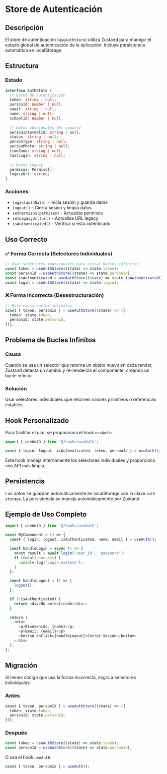# Store de Autenticación

## Descripción

El store de autenticación (`useAuthStore`) utiliza Zustand para manejar el estado global de autenticación de la aplicación. Incluye persistencia automática en localStorage.

## Estructura

### Estado
```typescript
interface AuthState {
  // Datos de autenticación
  token: string | null;
  personId: number | null;
  email: string | null;
  name: string | null;
  schoolId: number | null;
  
  // Datos adicionales del usuario
  personInternalId: string | null;
  status: string | null;
  personType: string | null;
  personPhoto: string | null;
  timeZone: string | null;
  lastLogin: string | null;
  
  // Datos legacy
  permisos: Permiso[];
  legacyUrl: string;
}
```

### Acciones
- `login(authData)` - Inicia sesión y guarda datos
- `logout()` - Cierra sesión y limpia datos
- `setPermisos(permisos)` - Actualiza permisos
- `setLegacyUrl(url)` - Actualiza URL legacy
- `isAuthenticated()` - Verifica si está autenticado

## Uso Correcto

### ✅ Forma Correcta (Selectores Individuales)
```typescript
// Usar selectores individuales para evitar bucles infinitos
const token = useAuthStore((state) => state.token);
const personId = useAuthStore((state) => state.personId);
const isAuthenticated = useAuthStore((state) => state.isAuthenticated());
const login = useAuthStore((state) => state.login);
```

### ❌ Forma Incorrecta (Desestructuración)
```typescript
// Esto causa bucles infinitos
const { token, personId } = useAuthStore((state) => ({
  token: state.token,
  personId: state.personId,
}));
```

## Problema de Bucles Infinitos

### Causa
Cuando se usa un selector que retorna un objeto nuevo en cada render, Zustand detecta un cambio y re-renderiza el componente, creando un bucle infinito.

### Solución
Usar selectores individuales que retornen valores primitivos o referencias estables.

## Hook Personalizado

Para facilitar el uso, se proporciona el hook `useAuth`:

```typescript
import { useAuth } from '@/hooks/useAuth';

const { login, logout, isAuthenticated, token, personId } = useAuth();
```

Este hook maneja internamente los selectores individuales y proporciona una API más limpia.

## Persistencia

Los datos se guardan automáticamente en localStorage con la clave `auth-storage`. La persistencia se maneja automáticamente por Zustand.

## Ejemplo de Uso Completo

```typescript
import { useAuth } from '@/hooks/useAuth';

const MyComponent = () => {
  const { login, logout, isAuthenticated, name, email } = useAuth();

  const handleLogin = async () => {
    const result = await login('user_id', 'password');
    if (result.success) {
      console.log('Login exitoso');
    }
  };

  const handleLogout = () => {
    logout();
  };

  if (!isAuthenticated) {
    return <div>No autenticado</div>;
  }

  return (
    <div>
      <p>Bienvenido, {name}</p>
      <p>Email: {email}</p>
      <button onClick={handleLogout}>Cerrar Sesión</button>
    </div>
  );
};
```

## Migración

Si tienes código que usa la forma incorrecta, migra a selectores individuales:

### Antes
```typescript
const { token, personId } = useAuthStore((state) => ({
  token: state.token,
  personId: state.personId,
}));
```

### Después
```typescript
const token = useAuthStore((state) => state.token);
const personId = useAuthStore((state) => state.personId);
```

O usa el hook `useAuth`:
```typescript
const { token, personId } = useAuth();
```
